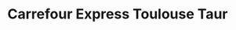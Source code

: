 ---
title: "Carrefour Express Toulouse Taur"
url: /toulouse/carrefour-express-toulouse-taur/
shop: Lebensmittel
---